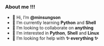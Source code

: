 ### About me !!!
- 👋 Hi, I’m **@minsungson**
- 🌱 I’m currently learning **Python** and **Shell**
- 👯 I’m looking to collaborate on **anything**
- 👀 I’m interested in **Python**, **Shell** and **Linux**
- 🤔 I’m looking for help with **✨ everything ✨**
